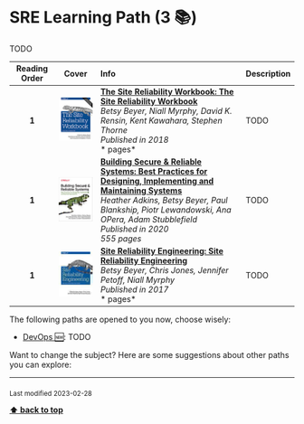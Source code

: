 [//]: # (Auto generated file from templates)

#  SRE Learning Path (3 :books:)

TODO

| Reading Order | Cover | Info | Description |
| :---: | :---: | :--- | :--- |
| **1** | ![img](/assets/books/covers/sre-workbook.jpeg) | [**The Site Reliability Workbook: The Site Reliability Workbook**](https://sre.google/workbook/table-of-contents/) <br> *Betsy Beyer, Niall Myrphy, David K. Rensin, Kent Kawahara, Stephen Thorne* <br> *Published in 2018* <br> * pages* <br>  | TODO |
| **1** | ![img](/assets/books/covers/building-secure-reliable-systems.jpeg) | [**Building Secure & Reliable Systems: Best Practices for Designing, Implementing and Maintaining Systems**](https://static.googleusercontent.com/media/sre.google/en//static/pdf/building_secure_and_reliable_systems.pdf) <br> *Heather Adkins, Betsy Beyer, Paul Blankship, Piotr Lewandowski, Ana OPera, Adam Stubblefield* <br> *Published in 2020* <br> *555 pages* <br>  | TODO |
| **1** | ![img](/assets/books/covers/site-reliability-engineering.jpeg) | [**Site Reliability Engineering: Site Reliability Engineering**](https://sre.google/sre-book/table-of-contents/) <br> *Betsy Beyer, Chris Jones, Jennifer Petoff, Niall Myrphy* <br> *Published in 2017* <br> * pages* <br>  | TODO |

The following paths are opened to you now, choose wisely:

- [DevOps :new:](/content/paths/devops.md): TODO


Want to change the subject? Here are some suggestions about other paths you can explore:




---
<sub>Last modified 2023-02-28</sub>

[**⬆ back to top**](#sre-learning-path)
